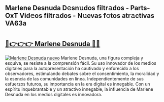 ## Marlene Desnuda D𝚎sn𝚞dos filtr𝚊dos - Parts-OxT Vid𝚎os filtr𝚊dos - N𝚞evas f𝚘tos atr𝚊ctivas VA63a

# <h2><a href="http://mb64pu.tromn.icu/?c=Marlene+Desnuda">🔗👉👉👉 Marlene Desnuda 🔗🔗</a></h2>

[![Marlene Desnuda nuevo](https://i.imgur.com/pEAQMta.gif)](http://mb64pu.tromn.icu/?c=Marlene+Desnuda)
Marlene Desnuda, una figura compleja y esquiva, se resiste a la comprensión fácil. Su uso innovador de los medios digitales para la autopresentación ha cautivado y enfurecido a los observadores, estimulando debates sobre el consentimiento, la moralidad y la esencia de las comunidades en línea. Independientemente de sus esfuerzos futuros, su importancia en la era digital es innegable. Con un espíritu inquebrantable y un atractivo innegable, la influencia de Marlene Desnuda en los medios digitales es innovadora.
